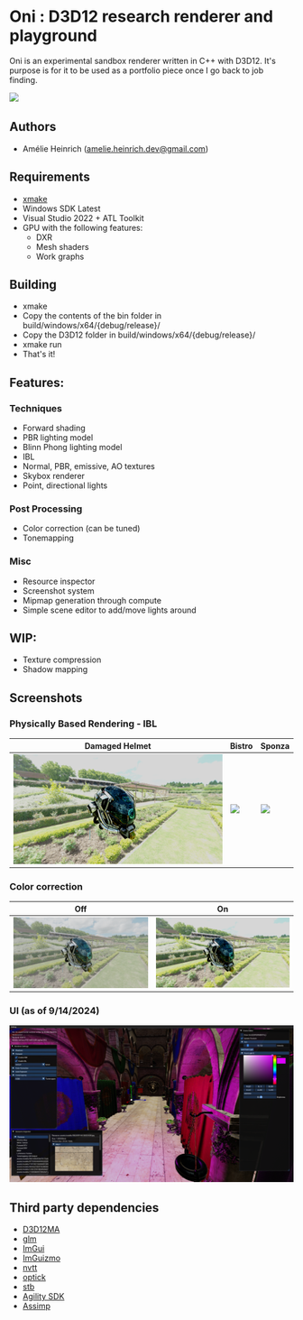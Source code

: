 # Oni : D3D12 research renderer and playground

Oni is an experimental sandbox renderer written in C++ with D3D12. It's purpose is for it to be used as a portfolio piece once I go back to job finding.

![](screenshots/engine/Screenshot%20Thu%20Apr%2025%2000_06_00%202024.png)

## Authors

- Amélie Heinrich (amelie.heinrich.dev@gmail.com)

## Requirements

- [xmake](https://xmake.io/#/)
- Windows SDK Latest
- Visual Studio 2022 + ATL Toolkit
- GPU with the following features:
    - DXR
    - Mesh shaders
    - Work graphs

## Building

- xmake
- Copy the contents of the bin folder in build/windows/x64/{debug/release}/
- Copy the D3D12 folder in build/windows/x64/{debug/release}/
- xmake run
- That's it!

## Features:

### Techniques

- Forward shading
- PBR lighting model
- Blinn Phong lighting model
- IBL
- Normal, PBR, emissive, AO textures
- Skybox renderer
- Point, directional lights

### Post Processing
- Color correction (can be tuned)
- Tonemapping

### Misc
- Resource inspector
- Screenshot system
- Mipmap generation through compute
- Simple scene editor to add/move lights around

## WIP:

- Texture compression
- Shadow mapping

## Screenshots

### Physically Based Rendering - IBL

| Damaged Helmet | Bistro | Sponza |
|---|---|---|
| ![](screenshots/DamagedHelmetPBR.png) | ![](screenshots/engine/Screenshot%20Thu%20Apr%2025%2000_06_00%202024.png) | ![](screenshots/SponzaPBR.png) |

### Color correction

| Off | On |
|---|---|
| ![](screenshots/No%20CC.png) | ![](screenshots/With%20CC.png) |

### UI (as of 9/14/2024)

![](screenshots/EngineUI.png)

## Third party dependencies

- [D3D12MA](https://gpuopen.com/d3d12-memory-allocator/)
- [glm](https://github.com/g-truc/glm)
- [ImGui](https://github.com/ocornut/ImGui)
- [ImGuizmo](https://github.com/CedricGuillemet/ImGuizmo)
- [nvtt](https://github.com/castano/nvidia-texture-tools)
- [optick](https://github.com/bombomby/optick)
- [stb](https://github.com/nothings/stb)
- [Agility SDK](https://devblogs.microsoft.com/directx/directx12agility/)
- [Assimp](https://github.com/assimp/assimp)
